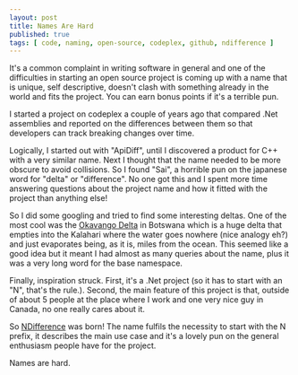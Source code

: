```yaml
---
layout: post
title: Names Are Hard
published: true
tags: [ code, naming, open-source, codeplex, github, ndifference ]
---
```


It's a common complaint in writing software in general and one of the difficulties 
in starting an open source project is coming up with a name that is unique, 
self descriptive, doesn't clash with something already in the world and 
fits the project. You can earn bonus points if it's a terrible pun.

I started a project on codeplex a couple of years ago that compared .Net assemblies
and reported on the differences between them so that developers can track breaking
changes over time. 

Logically, I started out with "ApiDiff", until I discovered a product for 
C++ with a very similar name. Next I thought that the name needed to be more 
obscure to avoid collisions. So I found "Sai", a horrible pun on the japanese 
word for "delta" or "difference". No one got this and I spent more time answering
questions about the project name and how it fitted with the project than 
anything else! 

So I did some googling and tried to find some interesting deltas. One of the 
most cool was the [Okavango Delta](http://en.wikipedia.org/wiki/Okavango_Delta)
in Botswana which is a huge delta that empties into the Kalahari where the water 
goes nowhere (nice analogy eh?) and just evaporates being, as it is, miles 
from the ocean. This seemed like a good idea but it meant I had almost as many 
queries about the name, plus it was a very long word for the base namespace.

Finally, inspiration struck. First, it's a .Net project (so it has to start 
with an "N", that's the rule.). Second, the main feature of this project is 
that, outside of about 5 people at the place where I work and one very nice 
guy in Canada, no one really cares about it. 

So [NDifference](http://http://deejaygraham.github.io/ndifference/) was born! 
The name fulfils the necessity to start with the N prefix, it describes 
the main use case and it's a lovely pun on the general enthusiasm people have
for the project. 

Names are hard.
